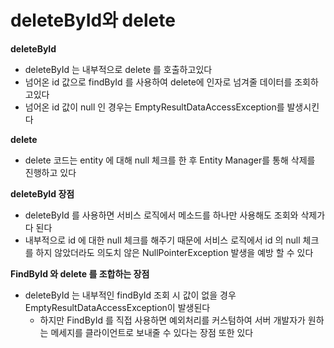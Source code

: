 # **deleteById와 delete**

**deleteById**

- deleteById 는 내부적으로 delete 를 호출하고있다
- 넘어온 id 값으로 findById 를 사용하여 delete에 인자로 넘겨줄 데이터를 조회하고있다
- 넘어온 id 값이 null 인 경우는 EmptyResultDataAccessException를 발생시킨다



**delete**

- delete 코드는 entity 에 대해 null 체크를 한 후 Entity Manager를 통해 삭제를 진행하고 있다



**deleteById 장점**

- deleteById 를 사용하면 서비스 로직에서 메소드를 하나만 사용해도 조회와 삭제가 다 된다
- 내부적으로 id 에 대한 null 체크를 해주기 때문에 서비스 로직에서 id 의 null 체크를 하지 않았더라도 의도치 않은 NullPointerException 발생을 예방 할 수 있다



**FindById 와 delete 를 조합하는 장점**

- deleteById 는 내부적인 findById 조회 시 값이 없을 경우 EmptyResultDataAccessException이 발생된다
  - 하지만 FindById 를 직접 사용하면 예외처리를 커스텀하여 서버 개발자가 원하는 메세지를 클라이언트로 보내줄 수 있다는 장점 또한 있다